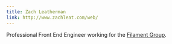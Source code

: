 ```yaml
---
title: Zach Leatherman
link: http://www.zachleat.com/web/
---
```


Professional Front End Engineer working for the [Filament Group](http://filamentgroup.com).
